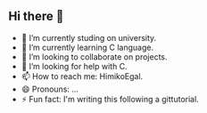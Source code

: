 ## Hi there 👋

- 🔭 I’m currently studing on university.
- 🌱 I’m currently learning C language.
- 👯 I’m looking to collaborate on projects.
- 🤔 I’m looking for help with C.
- 📫 How to reach me: HimikoEgal.
- 😄 Pronouns: ...
- ⚡ Fun fact: I'm writing this following a gittutorial.
